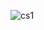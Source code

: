 ![cs1](https://github.com/mathieuwillett/h24-v11_inspirations_willett/assets/143769896/941282ff-b03e-4d7c-a04c-5036098075b7)
